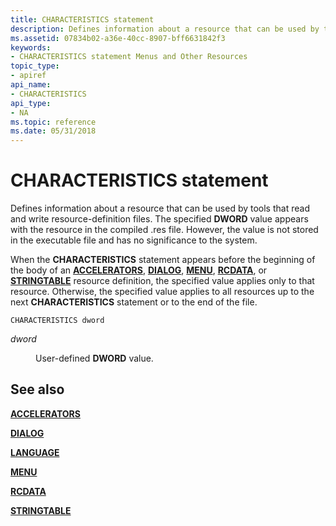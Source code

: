 ```yaml
---
title: CHARACTERISTICS statement
description: Defines information about a resource that can be used by tools that read and write resource-definition files.
ms.assetid: 07834b02-a36e-40cc-8907-bff6631842f3
keywords:
- CHARACTERISTICS statement Menus and Other Resources
topic_type:
- apiref
api_name:
- CHARACTERISTICS
api_type:
- NA
ms.topic: reference
ms.date: 05/31/2018
---
```


# CHARACTERISTICS statement

Defines information about a resource that can be used by tools that read and write resource-definition files. The specified **DWORD** value appears with the resource in the compiled .res file. However, the value is not stored in the executable file and has no significance to the system.

When the **CHARACTERISTICS** statement appears before the beginning of the body of an [**ACCELERATORS**](accelerators-resource.md), [**DIALOG**](dialog-resource.md), [**MENU**](menu-resource.md), [**RCDATA**](rcdata-resource.md), or [**STRINGTABLE**](stringtable-resource.md) resource definition, the specified value applies only to that resource. Otherwise, the specified value applies to all resources up to the next **CHARACTERISTICS** statement or to the end of the file.

``` syntax
CHARACTERISTICS dword
```

<dl> <dt>

<span id="dword"></span><span id="DWORD"></span>*dword*
</dt> <dd>

User-defined **DWORD** value.

</dd> </dl>

## See also

<dl> <dt>

[**ACCELERATORS**](accelerators-resource.md)
</dt> <dt>

[**DIALOG**](dialog-resource.md)
</dt> <dt>

[**LANGUAGE**](language-statement.md)
</dt> <dt>

[**MENU**](menu-resource.md)
</dt> <dt>

[**RCDATA**](rcdata-resource.md)
</dt> <dt>

[**STRINGTABLE**](stringtable-resource.md)
</dt> </dl>

 

 




